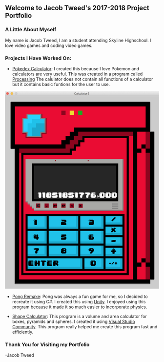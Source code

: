 ## Welcome to Jacob Tweed's 2017-2018 Project Portfolio

### A Little About Myself
My name is Jacob Tweed, I am a student attending Skyline Highschool. I love video games and coding video games. 

### Projects I Have Worked On:


- [Pokedex Calculator](https://github.com/JacobTWeeDzYTweed/Calculator): I created this because I love Pokemon and calculators are very useful. This was created in a program called [Processing](https://processing.org/) The calulator does not contain all functions of a calculator but it contains basic funtions for the user to use.

![text](https://github.com/JacobTWeeDzYTweed/Calculator/blob/master/PokedexCalculator.png)

- [Pong Remake](https://github.com/JacobTWeeDzYTweed/PongBall): Pong was always a fun game for me, so I decided to recreate it using C#. I created this using [Unity](https://unity3d.com/). I enjoyed using this program because it made it so much easier to incorporate physics.

- [Shape Calculator](https://github.com/JacobTWeeDzYTweed/JTTShape): This program is a volume and area calculator for boxes, pyramids and spheres. I created it using [Visual Studio Community](https://www.visualstudio.com/vs/community/). This program really helped me create this program fast and efficiently.


### Thank You for Visiting my Portfolio
-Jacob Tweed

